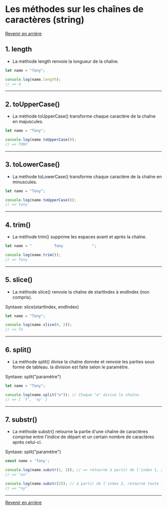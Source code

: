 # Les méthodes sur les chaînes de caractères (string)
[Revenir en arrière](./Cours_JS.md)
## 1. length
- La méthode length renvoie la longueur de la chaîne.
```js
let name = "Tony";

console.log(name.length);
// => 4
```
---

## 2. toUpperCase()
- La méthode toUpperCase() transforme chaque caractère de la chaîne en majuscules.
```js
let name = "Tony";

console.log(name.toUpperCase());
// => TONY
```
---
## 3. toLowerCase()
- La méthode toLowerCase() transforme chaque caractère de la chaîne en minuscules.
```js
let name = "Tony";

console.log(name.toUpperCase());
// => tony
```
---

## 4. trim()
- La méthode trim() supprime les espaces avant et après la chaîne. 
```js
let name = "          Tony             ";

console.log(name.trim());
// => Tony
```
---

## 5. slice()
- La méthode slice() renvoie la chaîne de startIndex à endIndex (non compris).

Syntaxe: slice(startIndex, endIndex)
```js
let name = "Tony";

console.log(name.slice(0, 2));
// => To
```
---

## 6. split()
- La méthode split() divise la chaîne donnée et renvoie les parties sous forme de tableau. la division est faite selon le paramètre.

Syntaxe: split("paramètre")
```js
let name = "Tony";

console.log(name.split("o")); // Chaque "o" divise la chaîne.
// => [ 'T', 'ny' ]
```
---

## 7. substr()
- La méthode substr() retourne la partie d'une chaîne de caractères comprise entre l'indice de départ et un certain nombre de caractères après celui-ci.

Syntaxe: split("paramètre")
```js
const name = 'Tony';

console.log(name.substr(1, 2)); // => retourne à partir de l'index 1, 2 valeur
// => "on"

console.log(name.substr(2)); // à partir de l'index 2, retourne toute la suite
// => "ny"
```
---
[Revenir en arrière](./Cours_JS.md)
